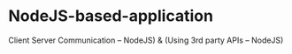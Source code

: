 # NodeJS-based-application
Client Server Communication – NodeJS) &amp; (Using 3rd party APIs – NodeJS)
